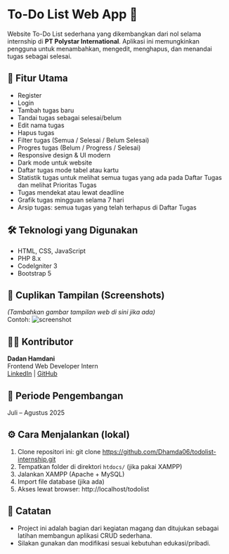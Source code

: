 # To-Do List Web App 📝

Website To-Do List sederhana yang dikembangkan dari nol selama internship di **PT Polystar International**. Aplikasi ini memungkinkan pengguna untuk menambahkan, mengedit, menghapus, dan menandai tugas sebagai selesai.

## 🚀 Fitur Utama
- Register
- Login
- Tambah tugas baru
- Tandai tugas sebagai selesai/belum
- Edit nama tugas
- Hapus tugas
- Filter tugas (Semua / Selesai / Belum Selesai)
- Progres tugas (Belum /  Progress / Selesai)
- Responsive design & UI modern
- Dark mode untuk website
- Daftar tugas mode tabel atau kartu
- Statistik tugas untuk melihat semua tugas yang ada pada Daftar Tugas dan melihat Prioritas Tugas
- Tugas mendekat atau lewat deadline
- Grafik tugas mingguan selama 7 hari
- Arsip tugas: semua tugas yang telah terhapus di Daftar Tugas

## 🛠️ Teknologi yang Digunakan
- HTML, CSS, JavaScript
- PHP 8.x
- CodeIgniter 3
- Bootstrap 5

## 📸 Cuplikan Tampilan (Screenshots)
*(Tambahkan gambar tampilan web di sini jika ada)*  
Contoh:
![screenshot](screenshots/todolist-dashboard.png)

## 🧑‍💻 Kontributor
**Dadan Hamdani**  
Frontend Web Developer Intern  
[LinkedIn](https://www.linkedin.com/in/dhamda06/) | [GitHub](https://github.com/Dhamda06)

## 📅 Periode Pengembangan
Juli – Agustus 2025

## ⚙️ Cara Menjalankan (lokal)
1. Clone repositori ini:
   git clone https://github.com/Dhamda06/todolist-internship.git
2. Tempatkan folder di direktori `htdocs/` (jika pakai XAMPP)
3. Jalankan XAMPP (Apache + MySQL)
4. Import file database (jika ada)
5. Akses lewat browser:
   http://localhost/todolist

## 📌 Catatan
- Project ini adalah bagian dari kegiatan magang dan ditujukan sebagai latihan membangun aplikasi CRUD sederhana.
- Silakan gunakan dan modifikasi sesuai kebutuhan edukasi/pribadi.